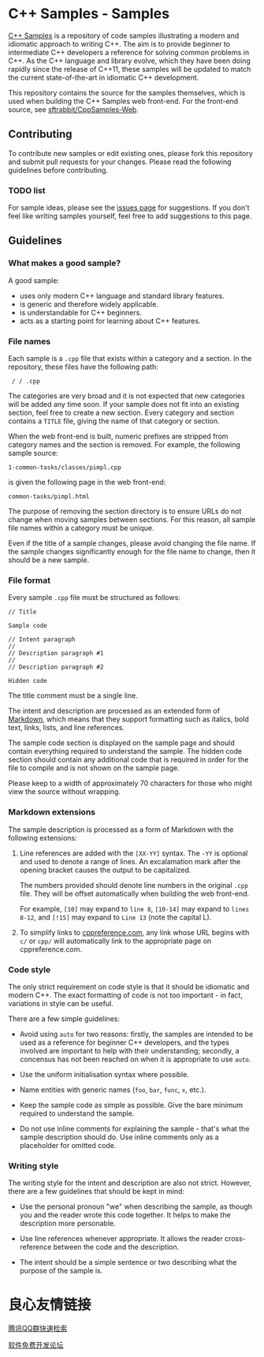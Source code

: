 # C++ Samples - Samples

[C++ Samples](http://cppsamples.com/) is a repository of code samples
illustrating a modern
and idiomatic approach to writing C++. The aim is to provide
beginner to intermediate C++ developers a reference for solving common
problems in C++. As the C++ language and library evolve, which they
have been doing rapidly since the release of C++11, these samples
will be updated to match the current state-of-the-art in idiomatic C++
development.

This repository contains the source for the samples themselves, which
is used when building the C++ Samples web front-end. For the front-end
source, see [sftrabbit/CppSamples-Web](https://github.com/sftrabbit/CppSamples-Web).

## Contributing

To contribute new samples or edit existing ones, please fork this
repository and submit pull requests for your changes. Please read
the following guidelines before contributing.

### TODO list

For sample ideas, please see the
[issues page](https://github.com/sftrabbit/CppSamples-Samples/issues)
for suggestions. If you don't feel like writing samples yourself,
feel free to add suggestions to this page.

## Guidelines

### What makes a good sample?

A good sample:

- uses only modern C++ language and standard library features.
- is generic and therefore widely applicable.
- is understandable for C++ beginners.
- acts as a starting point for learning about C++ features.

### File names

Each sample is a `.cpp` file that exists within a category and a
section. In the repository, these files have the following path:

     / / .cpp

The categories are very broad and it is not expected that new
categories will be added any time soon. If your sample does not
fit into an existing section, feel free to create a new section.
Every category and section contains a `TITLE` file, giving the
name of that category or section.

When the web front-end is built, numeric prefixes are stripped from
category names and the section is removed. For example, the following
sample source:

    1-common-tasks/classes/pimpl.cpp

is given the following page in the web front-end:

    common-tasks/pimpl.html

The purpose of removing the section directory is to ensure URLs do
not change when moving samples between sections. For this reason,
all sample file names within a category must be unique.

Even if the title of a sample changes, please avoid changing the
file name. If the sample changes significantly enough for the
file name to change, then it should be a new sample.

### File format

Every sample `.cpp` file must be structured as follows:

    // Title

    Sample code

    // Intent paragraph
    //
    // Description paragraph #1
    //
    // Description paragraph #2

    Hidden code

The title comment must be a single line.

The intent and description are processed as an extended form of
[Markdown](http://daringfireball.net/projects/markdown/), which means
that they support formatting such as italics, bold text, links, lists,
and line references.

The sample code section is displayed on the sample page and should
contain everything required to understand the sample. The hidden code
section should contain any additional code that is required in order
for the file to compile and is not shown on the sample page.

Please keep to a width of approximately 70 characters for those who
might view the source without wrapping.

### Markdown extensions

The sample description is processed as a form of Markdown with the
following extensions:

1.  Line references are added with the `[XX-YY]` syntax. The `-YY` is
    optional and used to denote a range of lines. An excalamation mark
    after the opening bracket causes the output to be capitalized.

    The numbers provided should denote line numbers in the original
    `.cpp` file. They will be offset automatically when building the
    web front-end.

    For example, `[10]` may expand to `line 8`, `[10-14]` may expand
    to `lines 8-12`, and `[!15]` may expand to `Line 13` (note the
    capital L).

2.  To simplify links to [cppreference.com](http://en.cppreference.com/w/),
    any link whose URL begins with `c/` or `cpp/` will automatically link
    to the appropriate page on cppreference.com.

### Code style

The only strict requirement on code style is that it should be
idiomatic and modern C++. The exact formatting of code is not too
important - in fact, variations in style can be useful.

There are a few simple guidelines:

-   Avoid using `auto` for two reasons: firstly, the samples are
    intended to be used as a reference for beginner C++ developers,
    and the types involved are important to help with their
    understanding; secondly, a concensus has not been reached on when
    it is appropriate to use `auto`.

-   Use the uniform initialisation syntax where possible.

-   Name entities with generic names (`foo`, `bar`, `func`, `x`, etc.).

-   Keep the sample code as simple as possible. Give the bare minimum
    required to understand the sample.

-   Do not use inline comments for explaining the sample - that's what
    the sample description should do. Use inline comments only as a
    placeholder for omitted code.

### Writing style

The writing style for the intent and description are also not strict.
However, there are a few guidelines that should be kept in mind:

-   Use the personal pronoun "we" when describing the sample, as
    though you and the reader wrote this code together. It helps
    to make the description more personable.

-   Use line references whenever appropriate. It allows the reader
    cross-reference between the code and the description.

-   The intent should be a simple sentence or two describing what
    the purpose of the sample is.


 # 良心友情链接

[腾讯QQ群快速检索](http://u.720life.cn/s/8cf73f7c)

[软件免费开发论坛](http://u.720life.cn/s/bbb01dc0)
